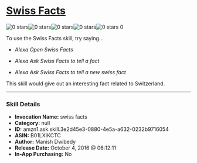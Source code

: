 # [Swiss Facts](http://alexa.amazon.com/#skills/amzn1.ask.skill.3e2d45e3-0880-4e5a-a632-0232b9716054)
![0 stars](../../images/ic_star_border_black_18dp_1x.png)![0 stars](../../images/ic_star_border_black_18dp_1x.png)![0 stars](../../images/ic_star_border_black_18dp_1x.png)![0 stars](../../images/ic_star_border_black_18dp_1x.png)![0 stars](../../images/ic_star_border_black_18dp_1x.png) 0

To use the Swiss Facts skill, try saying...

* *Alexa Open Swiss Facts*

* *Alexa Ask Swiss Facts to tell a fact*

* *Alexa Ask Swiss Facts to tell a new swiss fact*

This skill would give out an interesting fact related to Switzerland.

***

### Skill Details

* **Invocation Name:** swiss facts
* **Category:** null
* **ID:** amzn1.ask.skill.3e2d45e3-0880-4e5a-a632-0232b9716054
* **ASIN:** B01LXIKCTC
* **Author:** Manish Dwibedy
* **Release Date:** October 4, 2016 @ 06:12:11
* **In-App Purchasing:** No
